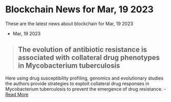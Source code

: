 # Blockchain News for Mar, 19 2023
These are the latest news about blockchain for Mar, 19 2023
- Mar, 19 2023
> ## The evolution of antibiotic resistance is associated with collateral drug phenotypes in Mycobacterium tuberculosis 
 Here using drug susceptibility profiling, genomics and evolutionary studies the authors provide strategies to exploit collateral drug responses in Mycobacterium tuberculosis to prevent the emergence of drug resistance. - [Read More](https://www.nature.com/articles/s41467-023-37184-7) 
